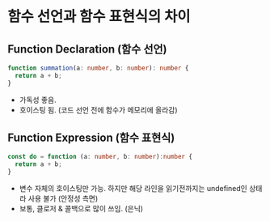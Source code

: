 # 함수 선언과 함수 표현식의 차이

## Function Declaration (함수 선언)
```ts
function summation(a: number, b: number): number {
  return a + b;
}
```
- 가독성 좋음.
- 호이스팅 됨. (코드 선언 전에 함수가 메모리에 올라감) 

## Function Expression (함수 표현식)
```ts
const do = function (a: number, b: number):number {
  return a + b;
}
```
- 변수 자체의 호이스팅만 가능. 하지만 해당 라인을 읽기전까지는 undefined인 상태라 사용 불가 (안정성 측면)
- 보통, 클로저 & 콜백으로 많이 쓰임. (은닉)